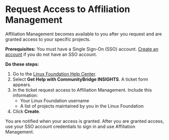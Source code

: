 # Request Access to Affiliation Management

Affiliation Management becomes available to you after you request and are granted access to your specific projects.

**Prerequisites:**  You must have a Single Sign-On \(SSO\) account. [Create an account](../../../sso/create-an-account.md) if you do not have an SSO account.

**Do these steps:**

1. Go to the [Linux Foundation Help Center](https://jira.linuxfoundation.org/servicedesk/customer/portal/4).
2. Select **Get Help with CommunityBridge INSIGHTS**. A ticket form appears.
3. In the ticket request access to Affiliation Management. Include this information:
   * Your Linux Foundation username
   * A list of projects maintained by you in the Linux Foundation
4. Click **Create**.

You are notified when your access is granted. After you are granted access, use your SSO account credentials to sign in and use Affiliation Management.

